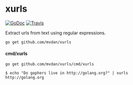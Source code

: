 # xurls

[![GoDoc](https://godoc.org/github.com/mvdan/xurls?status.svg)](https://godoc.org/github.com/mvdan/xurls)
[![Travis](https://travis-ci.org/mvdan/xurls.svg?branch=master)](https://travis-ci.org/mvdan/xurls)

Extract urls from text using regular expressions.

	go get github.com/mvdan/xurls

#### cmd/xurls

	go get github.com/mvdan/xurls/cmd/xurls

```shell
$ echo "Do gophers live in http://golang.org?" | xurls
http://golang.org
```
